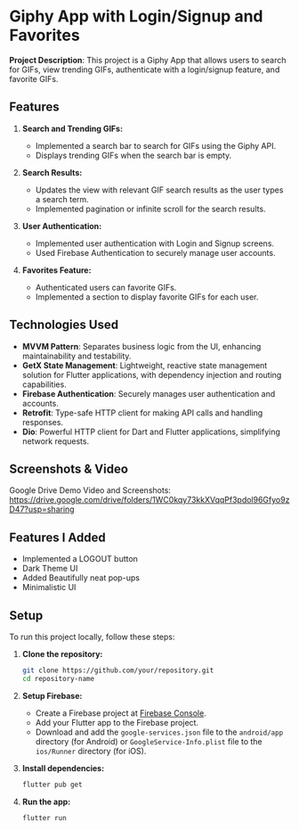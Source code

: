 # Giphy App with Login/Signup and Favorites



**Project Description**: This project is a Giphy App that allows users to search for GIFs, view trending GIFs, authenticate with a login/signup feature, and favorite GIFs.

## Features

1. **Search and Trending GIFs:**
   - Implemented a search bar to search for GIFs using the Giphy API.
   - Displays trending GIFs when the search bar is empty.

2. **Search Results:**
   - Updates the view with relevant GIF search results as the user types a search term.
   - Implemented pagination or infinite scroll for the search results.

3. **User Authentication:**
   - Implemented user authentication with Login and Signup screens.
   - Used Firebase Authentication to securely manage user accounts.

4. **Favorites Feature:**
   - Authenticated users can favorite GIFs.
   - Implemented a section to display favorite GIFs for each user.

## Technologies Used

- **MVVM Pattern**: Separates business logic from the UI, enhancing maintainability and testability.
- **GetX State Management**: Lightweight, reactive state management solution for Flutter applications, with dependency injection and routing capabilities.
- **Firebase Authentication**: Securely manages user authentication and accounts.
- **Retrofit**: Type-safe HTTP client for making API calls and handling responses.
- **Dio**: Powerful HTTP client for Dart and Flutter applications, simplifying network requests.

## Screenshots & Video
Google Drive Demo Video and Screenshots: https://drive.google.com/drive/folders/1WC0kqy73kkXVqqPf3pdol96Gfyo9zD47?usp=sharing

## Features I Added

- Implemented a LOGOUT button
- Dark Theme UI
- Added Beautifully neat pop-ups
- Minimalistic UI

## Setup

To run this project locally, follow these steps:

1. **Clone the repository:**
   ```bash
   git clone https://github.com/your/repository.git
   cd repository-name
   ```

2. **Setup Firebase:**
   - Create a Firebase project at [Firebase Console](https://console.firebase.google.com/).
   - Add your Flutter app to the Firebase project.
   - Download and add the `google-services.json` file to the `android/app` directory (for Android) or `GoogleService-Info.plist` file to the `ios/Runner` directory (for iOS).

3. **Install dependencies:**
   ```bash
   flutter pub get
   ```

4. **Run the app:**
   ```bash
   flutter run
   ```




